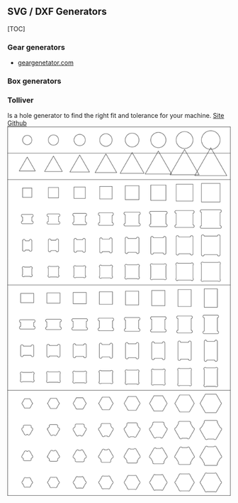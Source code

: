 ## SVG / DXF Generators
[TOC]
### Gear generators
* [geargenetator.com](https://geargenerator.com/)
### Box generators

### Tolliver 
Is a hole generator to find the right fit and tolerance for your machine.
[Site](https://castirony.github.io/tolliver/)
[Github](https://github.com/CastIrony/tolliver)
![](images/Toliver.png)